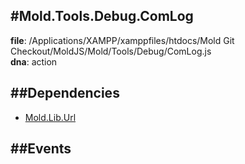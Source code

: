 
#Mold.Tools.Debug.ComLog
---------------------------------------

__file__: /Applications/XAMPP/xamppfiles/htdocs/Mold Git Checkout/MoldJS/Mold/Tools/Debug/ComLog.js  
__dna__: action  


	






##Dependencies
--------------

* [Mold.Lib.Url](../../../Mold/Lib/Url.md) 


##Events
--------------






 

 


 



		
